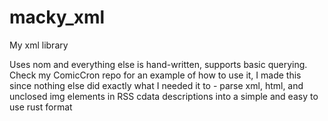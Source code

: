# macky_xml
My xml library

Uses nom and everything else is hand-written, supports basic querying. Check my ComicCron repo for an example of how to use it, I made this since nothing else did exactly what I needed it to - parse xml, html, and unclosed img elements in RSS cdata descriptions into a simple and easy to use rust format
